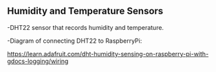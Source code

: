 ## Humidity and Temperature Sensors

-DHT22 sensor that records humidity and temperature.





-Diagram of connecting DHT22 to RaspberryPi: 

https://learn.adafruit.com/dht-humidity-sensing-on-raspberry-pi-with-gdocs-logging/wiring

